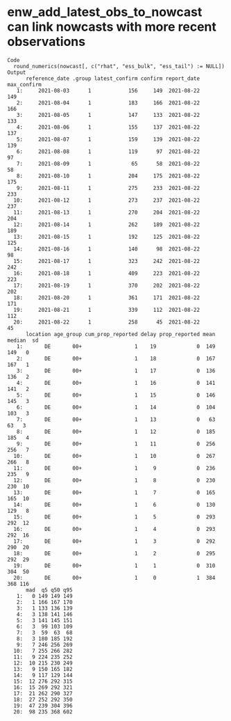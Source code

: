 # enw_add_latest_obs_to_nowcast can link nowcasts with more recent observations

    Code
      round_numerics(nowcast[, c("rhat", "ess_bulk", "ess_tail") := NULL])
    Output
          reference_date .group latest_confirm confirm report_date max_confirm
       1:     2021-08-03      1            156     149  2021-08-22         149
       2:     2021-08-04      1            183     166  2021-08-22         166
       3:     2021-08-05      1            147     133  2021-08-22         133
       4:     2021-08-06      1            155     137  2021-08-22         137
       5:     2021-08-07      1            159     139  2021-08-22         139
       6:     2021-08-08      1            119      97  2021-08-22          97
       7:     2021-08-09      1             65      58  2021-08-22          58
       8:     2021-08-10      1            204     175  2021-08-22         175
       9:     2021-08-11      1            275     233  2021-08-22         233
      10:     2021-08-12      1            273     237  2021-08-22         237
      11:     2021-08-13      1            270     204  2021-08-22         204
      12:     2021-08-14      1            262     189  2021-08-22         189
      13:     2021-08-15      1            192     125  2021-08-22         125
      14:     2021-08-16      1            140      98  2021-08-22          98
      15:     2021-08-17      1            323     242  2021-08-22         242
      16:     2021-08-18      1            409     223  2021-08-22         223
      17:     2021-08-19      1            370     202  2021-08-22         202
      18:     2021-08-20      1            361     171  2021-08-22         171
      19:     2021-08-21      1            339     112  2021-08-22         112
      20:     2021-08-22      1            258      45  2021-08-22          45
          location age_group cum_prop_reported delay prop_reported mean median  sd
       1:       DE       00+                 1    19             0  149    149   0
       2:       DE       00+                 1    18             0  167    167   1
       3:       DE       00+                 1    17             0  136    136   2
       4:       DE       00+                 1    16             0  141    141   2
       5:       DE       00+                 1    15             0  146    145   3
       6:       DE       00+                 1    14             0  104    103   3
       7:       DE       00+                 1    13             0   63     63   3
       8:       DE       00+                 1    12             0  185    185   4
       9:       DE       00+                 1    11             0  256    256   7
      10:       DE       00+                 1    10             0  267    266   8
      11:       DE       00+                 1     9             0  236    235   9
      12:       DE       00+                 1     8             0  230    230  10
      13:       DE       00+                 1     7             0  165    165  10
      14:       DE       00+                 1     6             0  130    129   8
      15:       DE       00+                 1     5             0  293    292  12
      16:       DE       00+                 1     4             0  293    292  16
      17:       DE       00+                 1     3             0  292    290  20
      18:       DE       00+                 1     2             0  295    292  29
      19:       DE       00+                 1     1             0  310    304  50
      20:       DE       00+                 1     0             1  384    368 116
          mad  q5 q50 q95
       1:   0 149 149 149
       2:   1 166 167 170
       3:   1 133 136 139
       4:   3 138 141 146
       5:   3 141 145 151
       6:   3  99 103 109
       7:   3  59  63  68
       8:   3 180 185 192
       9:   7 246 256 269
      10:   7 255 266 282
      11:   9 224 235 252
      12:  10 215 230 249
      13:   9 150 165 182
      14:   9 117 129 144
      15:  12 276 292 315
      16:  15 269 292 321
      17:  21 262 290 327
      18:  27 252 292 350
      19:  47 239 304 396
      20:  98 235 368 602

